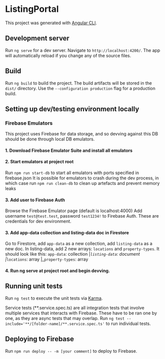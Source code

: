 # ListingPortal

This project was generated with [Angular CLI](https://github.com/angular/angular-cli).

## Development server

Run `ng serve` for a dev server. Navigate to `http://localhost:4200/`. The app will automatically reload if you change any of the source files.

## Build

Run `ng build` to build the project. The build artifacts will be stored in the `dist/` directory. Use the `--configuration production` flag for a production build.

## Setting up dev/testing environment locally

### Firebase Emulators
This project uses Firebase for data storage, and so devving against this DB should be done through local DB emulators.

#### 1. Download Firebase Emulator Suite and install all emulators
#### 2. Start emulators at project root
Run `npm run start-db` to start all emulators with ports specified in firebase.json
It is possible for emulators to crash during the dev process, in which case run `npm run clean-db` to clean up 
artefacts and prevent memory leaks

#### 3. Add user to Firebase Auth
Browse the Firebase Emulator page (default is localhost:4000)
Add username `test@test.test`, password `test1234!` to Firebase Auth. These are credentials for dev environment.

#### 3. Add app-data collection and listing-data doc in Firestore
Go to Firestore, add `app-data` as a new collection, add `listing-data` as a new doc. In listing-data, add 2 new arrays: `locations` and `property-types`. It should look like this:
`app-data`: collection
|_`listing-data`: document
  |_`locations`: array
  |_`property-types`: array

#### 4. Run ng serve at project root and begin devving.

## Running unit tests

Run `ng test` to execute the unit tests via [Karma](https://karma-runner.github.io).

Service tests (**.service.spec.ts) are all integration tests that involve multiple services that interacts with Firebase. These have to be ran one by one, as they are async tests that may overlap. Run `ng test --include='**/[folder-name]/**.service.spec.ts'` to run individual tests.

## Deploying to Firebase
Run `npm run deploy -- -m [your comment]` to deploy to Firebase.